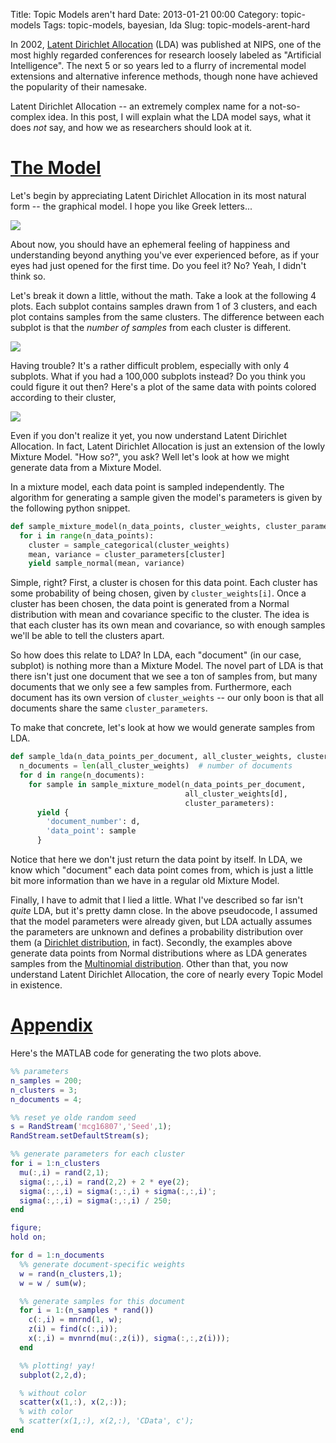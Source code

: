 Title: Topic Models aren't hard
Date: 2013-01-21 00:00
Category: topic-models
Tags: topic-models, bayesian, lda
Slug: topic-models-arent-hard

  In 2002, [Latent Dirichlet Allocation][lda] (LDA) was published at NIPS, one
of the most highly regarded conferences for research loosely labeled as
"Artificial Intelligence". The next 5 or so years led to a flurry of
incremental model extensions and alternative inference methods, though none
have achieved the popularity of their namesake.

  Latent Dirichlet Allocation -- an extremely complex name for a not-so-complex
idea. In this post, I will explain what the LDA model says, what it does _not_
say, and how we as researchers should look at it.

<a name="model" href="#model">The Model</a>
===========================================

  Let's begin by appreciating Latent Dirichlet Allocation in its most natural
form -- the graphical model.  I hope you like Greek letters...

<div class="img-center">
  <img src="/assets/img/lda/graphical-model.png"></img>
</div>

  About now, you should have an ephemeral feeling of happiness and
understanding beyond anything you've ever experienced before, as if your eyes
had just opened for the first time.  Do you feel it? No? Yeah, I didn't think
so.

  Let's break it down a little, without the math.  Take a look at the following
4 plots.  Each subplot contains samples drawn from 1 of 3 clusters, and each
plot contains samples from the same clusters.  The difference between each
subplot is that the _number of samples_ from each cluster is different.

<div class="img-center">
  <img src="/assets/img/lda/gaussians-nocolor.jpg"></img>
</div>

  Having trouble?  It's a rather difficult problem, especially with only 4
subplots. What if you had a 100,000 subplots instead? Do you think you could
figure it out then?  Here's a plot of the same data with points colored
according to their cluster,

<div class="img-center">
  <img src="/assets/img/lda/gaussians-color.jpg"></img>
</div>

  Even if you don't realize it yet, you now understand Latent Dirichlet
Allocation. In fact, Latent Dirichlet Allocation is just an extension of the
lowly Mixture Model.  "How so?", you ask?  Well let's look at how we might
generate data from a Mixture Model.

  In a mixture model, each data point is sampled independently. The algorithm
for generating a sample given the model's parameters is given by the following
python snippet.

```python
def sample_mixture_model(n_data_points, cluster_weights, cluster_parameters):
  for i in range(n_data_points):
    cluster = sample_categorical(cluster_weights)
    mean, variance = cluster_parameters[cluster]
    yield sample_normal(mean, variance)
```

  Simple, right?  First, a cluster is chosen for this data point. Each cluster
has some probability of being chosen, given by `cluster_weights[i]`.  Once a
cluster has been chosen, the data point is generated from a Normal distribution
with mean and covariance specific to the cluster.  The idea is that each
cluster has its own mean and covariance, so with enough samples we'll be able
to tell the clusters apart.

  So how does this relate to LDA?  In LDA, each "document" (in our case,
subplot) is nothing more than a Mixture Model. The novel part of LDA is that
there isn't just one document that we see a ton of samples from, but many
documents that we only see a few samples from.  Furthermore, each document has
its own version of `cluster_weights` -- our only boon is that all documents
share the same `cluster_parameters`.

  To make that concrete, let's look at how we would generate samples from LDA.

```python
def sample_lda(n_data_points_per_document, all_cluster_weights, cluster_parameters):
  n_documents = len(all_cluster_weights)  # number of documents
  for d in range(n_documents):
    for sample in sample_mixture_model(n_data_points_per_document,
                                       all_cluster_weights[d],
                                       cluster_parameters):
      yield {
        'document_number': d,
        'data_point': sample
      }
```

  Notice that here we don't just return the data point by itself.  In LDA, we
know which "document" each data point comes from, which is just a little bit
more information than we have in a regular old Mixture Model.

  Finally, I have to admit that I lied a little.  What I've described so far
isn't _quite_ LDA, but it's pretty damn close.  In the above pseudocode, I
assumed that the model parameters were already given, but LDA actually
assumes the parameters are unknown and defines a probability distribution over
them (a [Dirichlet distribution][dirichlet], in fact).  Secondly, the examples
above generate data points from Normal distributions where as LDA generates
samples from the [Multinomial distribution][multinomial]. Other than that, you
now understand Latent Dirichlet Allocation, the core of nearly every Topic
Model in existence.

<a name="appendix" href="#appendix">Appendix</a>
================================================

[lda]: http://www.cs.princeton.edu/~blei/papers/BleiNgJordan2003.pdf
[multinomial]: http://en.wikipedia.org/wiki/Multinomial_distribution
[dirichlet]: http://en.wikipedia.org/wiki/Dirichlet_distribution
[gibbs]: http://www.pnas.org/content/101/suppl.1/5228.full.pdf
[spectral]: http://arxiv.org/abs/1210.7559


Here's the MATLAB code for generating the two plots above.

```matlab
%% parameters
n_samples = 200;
n_clusters = 3;
n_documents = 4;

%% reset ye olde random seed
s = RandStream('mcg16807','Seed',1);
RandStream.setDefaultStream(s);

%% generate parameters for each cluster
for i = 1:n_clusters
  mu(:,i) = rand(2,1);
  sigma(:,:,i) = rand(2,2) + 2 * eye(2);
  sigma(:,:,i) = sigma(:,:,i) + sigma(:,:,i)';
  sigma(:,:,i) = sigma(:,:,i) / 250;
end

figure;
hold on;

for d = 1:n_documents
  %% generate document-specific weights
  w = rand(n_clusters,1);
  w = w / sum(w);

  %% generate samples for this document
  for i = 1:(n_samples * rand())
    c(:,i) = mnrnd(1, w);
    z(i) = find(c(:,i));
    x(:,i) = mvnrnd(mu(:,z(i)), sigma(:,:,z(i)));
  end

  %% plotting! yay!
  subplot(2,2,d);

  % without color
  scatter(x(1,:), x(2,:));
  % with color
  % scatter(x(1,:), x(2,:), 'CData', c');
end
```
